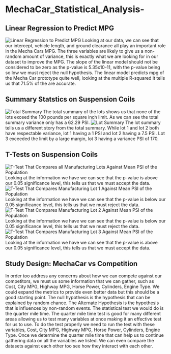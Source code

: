 # MechaCar_Statistical_Analysis-
## Linear Regression to Predict MPG
![Linear Regression to Predict MPG]("Resources/linear_regression.png")
Looking at our data, we can see that our intercept, vehicle length, and ground clearance all play an important role in the Mecha Cars MPG. The three variables are likely to give us a non-random amount of variance, this is exactly what we are looking for in our dataset to improve the MPG. The slope of the linear model should not be considered to be zero as the p-value is 5.35x10-11, with the p-value being so low we must reject the null hypothesis. The linear model predicts mpg of the Mecha Car prototype quite well, looking at the multiple R-squared it tells us that 71.5% of the are accurate.

## Summary Statstics on Suspension Coils
![Total Summary]("Resources/total_summary.png")
The total summary of the lots shows us that none of the lots exceed the 100 pounds per square inch limit. As we can see the total summary variance only has a 62.29 PSI.
![Lot Summary]("Resources/lot_summary.png")
The lot summary tells us a different story from the total summary. While lot 1 and lot 2 both have respectable variance, lot 1 having a 1 PSI and lot 2 having a 7.5 PSI. Lot 3 exceeded the limit by a large margin, lot 3 having a variance PSI of 170.

## T-Tests on Suspension Coils
![T-Test That Compares all Manufacturing Lots Against Mean PSI of the Population]("Resources/t_test_1.png")
Looking at the information we have we can see that the p-value is above our 0.05 significance level, this tells us that we must accept the data.
![T-Test That Compares Manufacturing Lot 1 Against Mean PSI of the Population]("Resources/t_test_2.png")
Looking at the information we have we can see that the p-value is below our 0.05 significance level, this tells us that we must reject the data.
![T-Test That Compares Manufacturing Lot 2 Against Mean PSI of the Population]("Resources/t_test_3.png")
Looking at the information we have we can see that the p-value is below our 0.05 significance level, this tells us that we must reject the data.
![T-Test That Compares Manufacturing Lot 3 Against Mean PSI of the Population]("Resources/t_test_4.png")
Looking at the information we have we can see that the p-value is above our 0.05 significance level, this tells us that we must accept the data.

## Study Design: MechaCar vs Competition
In order too address any concerns about how we can compete against our competitors, we must us some information that we can gather, such as Cost, City MPG, Highway MPG, Horse Power, Cylinders, Engine Type. We could expand the metrics to provide even better data but this should be a good starting point. 
The null hypothesis is the hypothesis that can be explained by random chance.
The Alternate Hypothesis is the hypothesis that is influences by non-random events.
The statistical test we would do is the quarter mile time. The quarter mile time test is good for many different areas allowing us to test many variables at once making it an effective test for us to use. To do the test properly we need to run the test with these variables, Cost, City MPG, Highway MPG, Horse Power, Cylinders, Engine Type. Once we determine the quarter mile time that can help us to continue gathering data on all the variables we listed. We can even compare the datasets against each other too see how they interact with each other.

